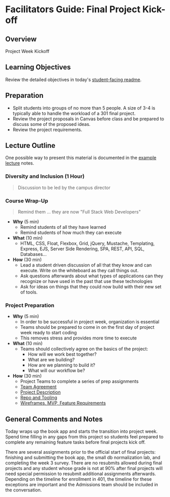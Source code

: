 # Facilitators Guide: Final Project Kick-off

## Overview

Project Week Kickoff

## Learning Objectives

Review the detailed objectives in today's [student-facing readme](../README.md).

## Preparation

- Split students into groups of no more than 5 people. A size of 3-4 is typically able to handle the workload of a 301 final project.
- Review the project proposals in Canvas before class and be prepared to discuss some of the proposed ideas.
- Review the project requirements.

## Lecture Outline

One possible way to present this material is documented in the [example lecture](./LECTURE-EXAMPLE.md) notes.

### Diversity and Inclusion (1 Hour)

> Discussion to be led by the campus director

### Course Wrap-Up

> Remind them ... they are now "Full Stack Web Developers"

- **Why** (5 min)
  - Remind students of all they have learned
  - Remind students of how much they can execute
- **What** (10 min)
  - HTML, CSS, Float, Flexbox, Grid, jQuery, Mustache, Templating, Express, EJS, Server Side Rendering, SPA, REST, API, SQL, Databases...
- **How** (30 min)
  - Lead a student driven discussion of all that they know and can execute. Write on the whiteboard as they call things out.
  - Ask questions afterwards about what types of applications can they recognize or have used in the past that use these technologies
  - Ask for ideas on things that they could now build with their new set of tools.

### Project Preparation

- **Why** (5 min)
  - In order to be successful in project week, organization is essential
  - Teams should be prepared to come in on the first day of project week ready to start coding
  - This removes stress and provides more time to execute
- **What** (10 min)
  - Teams should collectively agree on the basics of the project:
    - How will we work best together?
    - What are we building?
    - How are we planning to build it?
    - What will our workflow be?
- **How** (30 min)
  - Project Teams to complete a series of prep assignments
  - [Team Agreement](https://codefellows.github.io/common_curriculum/projects/Project_Prep_1)
  - [Project Description](https://codefellows.github.io/common_curriculum/projects/Project_Prep_2)
  - [Repo and Tooling](https://codefellows.github.io/common_curriculum/projects/Project_Prep_3)
  - [Wireframes, MVP, Feature Requirements](https://codefellows.github.io/common_curriculum/projects/Project_Prep_4)

## General Comments and Notes

Today wraps up the book app and starts the transition into project week. Spend time filling in any gaps from this project so students feel prepared to complete any remaining feature tasks before final projects kick off.

There are several assignments prior to the official start of final projects: finishing and submitting the book app, the small db normalization lab, and completing the week 3 survey. There are no resubmits allowed during final projects and any student whose grade is not at 90% after final projects will need special permission to resubmit additional assignments afterwards. Depending on the timeline for enrollment in 401, the timeline for these exceptions are important and the Admissions team should be included in the conversation.
